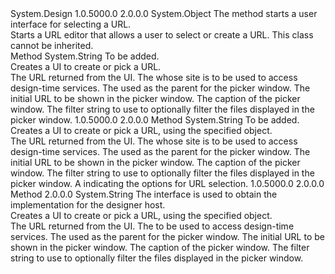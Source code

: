 <?xml version="1.0" encoding="utf-8"?>
<Type Name="UrlBuilder" FullName="System.Web.UI.Design.UrlBuilder">
  <TypeSignature Language="C#" Value="public sealed class UrlBuilder" />
  <AssemblyInfo>
    <AssemblyName>System.Design</AssemblyName>
    <AssemblyVersion>1.0.5000.0</AssemblyVersion>
    <AssemblyVersion>2.0.0.0</AssemblyVersion>
  </AssemblyInfo>
  <Base>
    <BaseTypeName>System.Object</BaseTypeName>
  </Base>
  <Interfaces />
  <Docs>
    <remarks>
      <attribution license="cc4" from="Microsoft" modified="false" />
      <para>The <see cref="Overload:System.Web.UI.Design.UrlBuilder.BuildUrl" /> method starts a user interface for selecting a URL.</para>
    </remarks>
    <summary>
      <attribution license="cc4" from="Microsoft" modified="false" />
      <para>Starts a URL editor that allows a user to select or create a URL. This class cannot be inherited.</para>
    </summary>
  </Docs>
  <Members>
    <Member MemberName="BuildUrl">
      <MemberSignature Language="C#" Value="public static string BuildUrl (System.ComponentModel.IComponent component, System.Windows.Forms.Control owner, string initialUrl, string caption, string filter);" />
      <MemberType>Method</MemberType>
      <ReturnValue>
        <ReturnType>System.String</ReturnType>
      </ReturnValue>
      <Parameters>
        <Parameter Name="component" Type="System.ComponentModel.IComponent" />
        <Parameter Name="owner" Type="System.Windows.Forms.Control" />
        <Parameter Name="initialUrl" Type="System.String" />
        <Parameter Name="caption" Type="System.String" />
        <Parameter Name="filter" Type="System.String" />
      </Parameters>
      <Docs>
        <remarks>To be added.</remarks>
        <summary>
          <attribution license="cc4" from="Microsoft" modified="false" />
          <para>Creates a UI to create or pick a URL.</para>
        </summary>
        <returns>
          <attribution license="cc4" from="Microsoft" modified="false" />
          <para>The URL returned from the UI.</para>
        </returns>
        <param name="component">
          <attribution license="cc4" from="Microsoft" modified="false" />The <see cref="T:System.ComponentModel.IComponent" /> whose site is to be used to access design-time services. </param>
        <param name="owner">
          <attribution license="cc4" from="Microsoft" modified="false" />The <see cref="T:System.Windows.Forms.Control" /> used as the parent for the picker window. </param>
        <param name="initialUrl">
          <attribution license="cc4" from="Microsoft" modified="false" />The initial URL to be shown in the picker window. </param>
        <param name="caption">
          <attribution license="cc4" from="Microsoft" modified="false" />The caption of the picker window. </param>
        <param name="filter">
          <attribution license="cc4" from="Microsoft" modified="false" />The filter string to use to optionally filter the files displayed in the picker window. </param>
      </Docs>
      <AssemblyInfo>
        <AssemblyVersion>1.0.5000.0</AssemblyVersion>
        <AssemblyVersion>2.0.0.0</AssemblyVersion>
      </AssemblyInfo>
    </Member>
    <Member MemberName="BuildUrl">
      <MemberSignature Language="C#" Value="public static string BuildUrl (System.ComponentModel.IComponent component, System.Windows.Forms.Control owner, string initialUrl, string caption, string filter, System.Web.UI.Design.UrlBuilderOptions options);" />
      <MemberType>Method</MemberType>
      <ReturnValue>
        <ReturnType>System.String</ReturnType>
      </ReturnValue>
      <Parameters>
        <Parameter Name="component" Type="System.ComponentModel.IComponent" />
        <Parameter Name="owner" Type="System.Windows.Forms.Control" />
        <Parameter Name="initialUrl" Type="System.String" />
        <Parameter Name="caption" Type="System.String" />
        <Parameter Name="filter" Type="System.String" />
        <Parameter Name="options" Type="System.Web.UI.Design.UrlBuilderOptions" />
      </Parameters>
      <Docs>
        <remarks>To be added.</remarks>
        <summary>
          <attribution license="cc4" from="Microsoft" modified="false" />
          <para>Creates a UI to create or pick a URL, using the specified <see cref="T:System.Web.UI.Design.UrlBuilderOptions" /> object.</para>
        </summary>
        <returns>
          <attribution license="cc4" from="Microsoft" modified="false" />
          <para>The URL returned from the UI.</para>
        </returns>
        <param name="component">
          <attribution license="cc4" from="Microsoft" modified="false" />The <see cref="T:System.ComponentModel.IComponent" /> whose site is to be used to access design-time services. </param>
        <param name="owner">
          <attribution license="cc4" from="Microsoft" modified="false" />The <see cref="T:System.Windows.Forms.Control" /> used as the parent for the picker window. </param>
        <param name="initialUrl">
          <attribution license="cc4" from="Microsoft" modified="false" />The initial URL to be shown in the picker window. </param>
        <param name="caption">
          <attribution license="cc4" from="Microsoft" modified="false" />The caption of the picker window. </param>
        <param name="filter">
          <attribution license="cc4" from="Microsoft" modified="false" />The filter string to use to optionally filter the files displayed in the picker window. </param>
        <param name="options">
          <attribution license="cc4" from="Microsoft" modified="false" />A <see cref="T:System.Web.UI.Design.UrlBuilderOptions" /> indicating the options for URL selection. </param>
      </Docs>
      <AssemblyInfo>
        <AssemblyVersion>1.0.5000.0</AssemblyVersion>
        <AssemblyVersion>2.0.0.0</AssemblyVersion>
      </AssemblyInfo>
    </Member>
    <Member MemberName="BuildUrl">
      <MemberSignature Language="C#" Value="public static string BuildUrl (IServiceProvider serviceProvider, System.Windows.Forms.Control owner, string initialUrl, string caption, string filter, System.Web.UI.Design.UrlBuilderOptions options);" />
      <MemberType>Method</MemberType>
      <AssemblyInfo>
        <AssemblyVersion>2.0.0.0</AssemblyVersion>
      </AssemblyInfo>
      <ReturnValue>
        <ReturnType>System.String</ReturnType>
      </ReturnValue>
      <Parameters>
        <Parameter Name="serviceProvider" Type="System.IServiceProvider" />
        <Parameter Name="owner" Type="System.Windows.Forms.Control" />
        <Parameter Name="initialUrl" Type="System.String" />
        <Parameter Name="caption" Type="System.String" />
        <Parameter Name="filter" Type="System.String" />
        <Parameter Name="options" Type="System.Web.UI.Design.UrlBuilderOptions" />
      </Parameters>
      <Docs>
        <remarks>
          <attribution license="cc4" from="Microsoft" modified="false" />
          <para>The <see cref="T:System.IServiceProvider" /> interface is used to obtain the <see cref="T:System.ComponentModel.Design.IDesignerHost" /> implementation for the designer host. </para>
        </remarks>
        <summary>
          <attribution license="cc4" from="Microsoft" modified="false" />
          <para>Creates a UI to create or pick a URL, using the specified <see cref="T:System.Web.UI.Design.UrlBuilderOptions" /> object.</para>
        </summary>
        <returns>
          <attribution license="cc4" from="Microsoft" modified="false" />
          <para>The URL returned from the UI.</para>
        </returns>
        <param name="serviceProvider">
          <attribution license="cc4" from="Microsoft" modified="false" />The <see cref="T:System.IServiceProvider" /> to be used to access design-time services.</param>
        <param name="owner">
          <attribution license="cc4" from="Microsoft" modified="false" />The <see cref="T:System.Windows.Forms.Control" /> used as the parent for the picker window.</param>
        <param name="initialUrl">
          <attribution license="cc4" from="Microsoft" modified="false" />The initial URL to be shown in the picker window.</param>
        <param name="caption">
          <attribution license="cc4" from="Microsoft" modified="false" />The caption of the picker window.</param>
        <param name="filter">
          <attribution license="cc4" from="Microsoft" modified="false" />The filter string to use to optionally filter the files displayed in the picker window.</param>
        <param name="options">
   